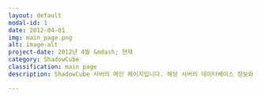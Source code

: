 ```yaml
---
layout: default
modal-id: 1
date: 2012-04-01
img: main_page.png
alt: image-alt
project-date: 2012년 4월 &mdash; 현재
category: ShadowCube
classification: main page
description: ShadowCube 서버의 메인 페이지입니다. 해당 서버의 데이터베이스 정보와 디스크 사용량, ShadowCube 에서 사용하는 인증서 발급정보 및 도메인 라이선스 정보를 한 눈에 볼 수 있게 구성하였습니다.

---
```

